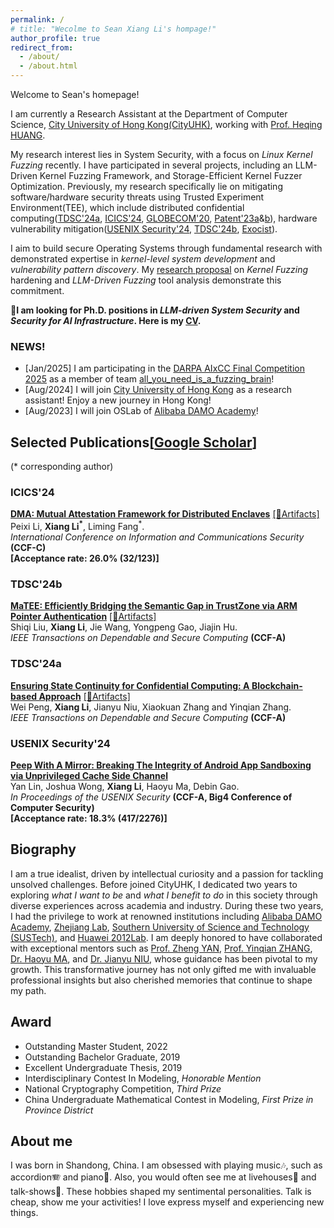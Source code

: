 ```yaml
---
permalink: /
# title: "Wecolme to Sean Xiang Li's hompage!"
author_profile: true
redirect_from: 
  - /about/
  - /about.html
---
```


Welcome to Sean's homepage!

I am currently a Research Assistant at the Department of Computer Science, [City University of Hong Kong(CityUHK)](https://www.cityu.edu.hk/), working with [Prof. Heqing HUANG](https://www.cs.cityu.edu.hk/~heqhuang).

My research interest lies in System Security, with a focus on _Linux Kernel Fuzzing_ recently. 
I have participated in several projects, including an LLM-Driven Kernel Fuzzing Framework, and Storage-Efficient Kernel Fuzzer Optimization. 
Previously, my research specifically lie on mitigating software/hardware security threats using Trusted Experiment Environment(TEE),
which include distributed confidential computing([TDSC'24a](https://ieeexplore.ieee.org/document/10480251), [ICICS'24](https://link.springer.com/chapter/10.1007/978-981-97-8798-2_8), [GLOBECOM'20](https://ieeexplore.ieee.org/document/9348226), [Patent'23a](https://patents.google.com/patent/CN114826684A/zh)&[b](https://www.patentguru.com/cn/CN114826572B)),
hardware vulnerability mitigation([USENIX Security'24](https://www.usenix.org/conference/usenixsecurity24/presentation/lin-yan), [TDSC'24b](https://ieeexplore.ieee.org/abstract/document/10638181), [Exocist]()). 

I aim to build secure Operating Systems through fundamental research with demonstrated expertise in _kernel-level system development_ and _vulnerability pattern discovery_. My [research proposal](/files/%5B250409%5DResearch_Proposal.pdf) on *Kernel Fuzzing* hardening and *LLM-Driven Fuzzing* tool analysis demonstrate this commitment.

**🤝I am looking for Ph.D. positions in _LLM-driven System Security_ and _Security for AI Infrastructure_. Here is my [CV](/files/%5B250416%5DCV_Xiang_Li.pdf).**

### **NEWS!**
 * [Jan/2025] I am participating in the [DARPA AIxCC Final Competition 2025](https://aicyberchallenge.com/) as a member of team [all_you_need_is_a_fuzzing_brain](https://dashboard.aicyberchallenge.com/ascsummary)!
 * [Aug/2024] I will join [City University of Hong Kong](https://www.cityu.edu.hk/) as a research assistant! Enjoy a new journey in Hong Kong!
  * [Aug/2023] I will join OSLab of [Alibaba DAMO Academy](https://damo.alibaba.com/?language=en)!

 <!-- * [Aug/2024] Our work on Semantic Gap attack mitigation for ARM Trustzone is accept at [TDSC](https://ieeexplore.ieee.org/abstract/document/10638181), again! -->
 <!-- * [Jul/2024] Our work on Mutual Attestation for Intel SGX is accepted at [ICICS](https://link.springer.com/chapter/10.1007/978-981-97-8798-2_8)! Congratulations, Peixi! -->
 <!-- * [May/2024] Our paper on Android Cache Side Channel is accepted at [USENIX Security](https://www.usenix.org/conference/usenixsecurity24/presentation/lin-yan)! -->
 <!-- * [Mar/2024] Our work on State Continuity for Confidential Computing is accepted at [TDSC](https://ieeexplore.ieee.org/document/10480251)!  -->

## Selected Publications[[Google Scholar](https://scholar.google.com.hk/citations?hl=zh-CN&user=FKn1rN4AAAAJ)]
(* corresponding author)

### ICICS'24
[**DMA: Mutual Attestation Framework for Distributed Enclaves**](https://link.springer.com/chapter/10.1007/978-981-97-8798-2_8) [[🔗Artifacts]](https://github.com/Seix61/DMA)   
Peixi Li, **Xiang Li<sup>\*</sup>**, Liming Fang<sup>\*</sup>.    
*International Conference on Information and Communications Security* **(CCF-C)**  
**[Acceptance rate: 26.0% (32/123)]**  

### TDSC'24b
[**MaTEE: Efficiently Bridging the Semantic Gap in TrustZone via ARM Pointer Authentication**](https://ieeexplore.ieee.org/abstract/document/10638181) [[🔗Artifacts]](https://github.com/erhade/MaTEE)   
Shiqi Liu, **Xiang Li**, Jie Wang, Yongpeng Gao, Jiajin Hu.  
*IEEE Transactions on Dependable and Secure Computing* **(CCF-A)**  

### TDSC'24a
[**Ensuring State Continuity for Confidential Computing: A Blockchain-based Approach**](https://ieeexplore.ieee.org/document/10480251) [[🔗Artifacts]](https://github.com/pw0rld/Narrator)   
Wei Peng, **Xiang Li**, Jianyu Niu, Xiaokuan Zhang and Yinqian Zhang.  
*IEEE Transactions on Dependable and Secure Computing* **(CCF-A)**  

### USENIX Security'24
[**Peep With A Mirror: Breaking The Integrity of Android App Sandboxing via Unprivileged Cache Side Channel**](https://www.usenix.org/conference/usenixsecurity24/presentation/lin-yan)  
Yan Lin, Joshua Wong, **Xiang Li**, Haoyu Ma, Debin Gao.   
*In Proceedings of the USENIX Security* **(CCF-A, Big4 Conference of Computer Security)**  
**[Acceptance rate: 18.3% (417/2276)]** 

<!-- ### S&P'22
[**BEACON: Directed Grey-Box Fuzzing with Provable Path Pruning**](https://5hadowblad3.github.io/files/Oakland22-Beacon.pdf)  
**Heqing Huang**, Yiyuan Guo, Qingkai Shi, Peisen Yao, Rongxin Wu, Charles Zhang.  
*The 43rd IEEE Symposium on Security and Privacy*.
[[Artifacts]](https://github.com/5hadowblad3/Beacon_artifact)  
🏆 <span style='color: red;'>**Google Research Paper Award**</span>
<!-- **[Acceptance rate: 24.5% (97/396)]** -->
 
## Biography
I am a true idealist, driven by intellectual curiosity and a passion for tackling unsolved challenges. Before joined CityUHK, I dedicated two years to exploring _what I want to be_ and _what I benefit to do_ in this society through diverse experiences across academia and industry. During these two years, I had the privilege to work at renowned institutions including [Alibaba DAMO Academy](https://damo.alibaba.com/?language=en), [Zhejiang Lab](https://en.zhejianglab.com/), [Southern University of Science and Technology (SUSTech)](https://www.sustech.edu.cn/en/), and [Huawei 2012Lab](https://www.huawei.com/cn/). I am deeply honored to have collaborated with exceptional mentors such as [Prof. Zheng YAN](https://web.xidian.edu.cn/yanzheng/en/index.html), [Prof. Yinqian ZHANG](https://yinqian.org/), [Dr. Haoyu MA](https://scholar.google.com/citations?user=9csJTTcAAAAJ&hl=zh-CN), and [Dr. Jianyu NIU](https://jianyu-niu.github.io/), whose guidance has been pivotal to my growth. This transformative journey has not only gifted me with invaluable professional insights but also cherished memories that continue to shape my path.

## Award
  * Outstanding Master Student, 2022
  * Outstanding Bachelor Graduate, 2019
  * Excellent Undergraduate Thesis, 2019
  * Interdisciplinary Contest In Modeling, *Honorable Mention*
  * National Cryptography Competition, *Third Prize*
  * China Undergraduate Mathematical Contest in Modeling, *First Prize in Province District*


## About me
I was born in Shandong, China. I am obsessed with playing music🎶, such as accordion🪗 and piano🎹. Also, you would often see me at livehouses🎤 and talk-shows🤣. These hobbies shaped my sentimental personalities. Talk is cheap, show me your activities! I love express myself and experiencing new things.
